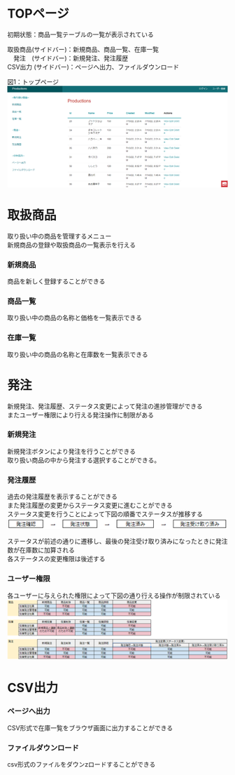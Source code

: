 # TOPページ  
初期状態：商品一覧テーブルの一覧が表示されている  

取扱商品(サイドバー)：新規商品、商品一覧、在庫一覧  
　発注　(サイドバー)：新規発注、発注履歴  
CSV出力 (サイドバー)：ページへ出力、ファイルダウンロード  

図1：トップページ
![top](top.png)
  
# 取扱商品
取り扱い中の商品を管理するメニュー  
新規商品の登録や取扱商品の一覧表示を行える
### 新規商品
商品を新しく登録することができる
### 商品一覧
取り扱い中の商品の名称と価格を一覧表示できる
### 在庫一覧
取り扱い中の商品の名称と在庫数を一覧表示できる
  
  
# 発注  
新規発注、発注履歴、ステータス変更によって発注の進捗管理ができる  
またユーザー権限により行える発注操作に制限がある

### 新規発注
新規発注ボタンにより発注を行うことができる  
取り扱い商品の中から発注する選択することができる。

### 発注履歴
過去の発注履歴を表示することができる  
また発注履歴の変更からステータス変更に進むことができる  
ステータス変更を行うことによって下図の順番でステータスが推移する  
![ステータス画像](status.png)  

ステータスが前述の通りに遷移し、最後の発注受け取り済みになったときに発注数が在庫数に加算される  
各ステータスの変更権限は後述する  


### ユーザー権限
各ユーザーに与えられた権限によって下図の通り行える操作が制限されている  
![ユーザー権限](authority_all.png)

# CSV出力
### ページへ出力
CSV形式で在庫一覧をブラウザ画面に出力することができる
### ファイルダウンロード
csv形式のファイルをダウンzロードすることができる
